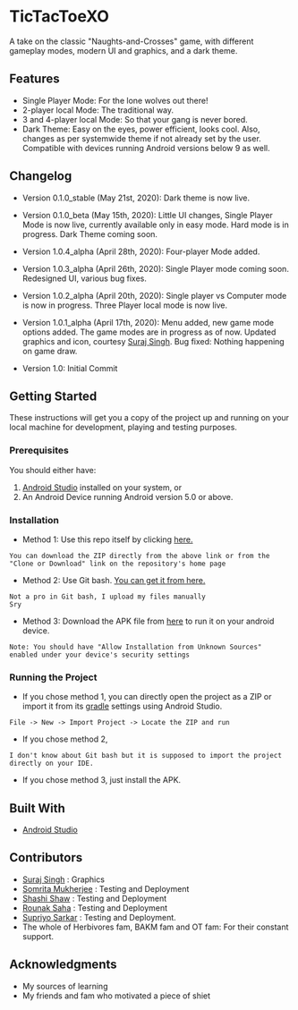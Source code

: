 # TicTacToeXO

A take on the classic "Naughts-and-Crosses" game, with different gameplay modes, modern UI and graphics, and a dark theme.

## Features

* Single Player Mode: For the lone wolves out there!
* 2-player local Mode: The traditional way.
* 3 and 4-player local Mode: So that your gang is never bored.
* Dark Theme: Easy on the eyes, power efficient, looks cool. Also, changes as per systemwide theme if not already set by the user. Compatible with devices running Android versions below 9 as well.

## Changelog

* Version 0.1.0_stable (May 21st, 2020): Dark theme is now live.
* Version 0.1.0_beta (May 15th, 2020): Little UI changes, Single Player Mode is now live, currently available only in easy mode. Hard mode is in progress. Dark Theme coming soon.
* Version 1.0.4_alpha (April 28th, 2020): Four-player Mode added.
* Version 1.0.3_alpha (April 26th, 2020): Single Player mode coming soon. Redesigned UI, various bug fixes.
* Version 1.0.2_alpha (April 20th, 2020): Single player vs Computer mode is now in progress. Three Player local mode is now live.

* Version 1.0.1_alpha (April 17th, 2020): Menu added, new game mode options added. The game modes are in progress as of now. Updated graphics and icon, courtesy [Suraj Singh](mailto:marvarik007@gmail.com?subject=[GitHub]%20TicTacToeXO). Bug fixed: Nothing happening on game draw.
* Version 1.0: Initial Commit

## Getting Started

These instructions will get you a copy of the project up and running on your local machine for development, playing and testing purposes.

### Prerequisites

You should either have:
1. [Android Studio](https://developer.android.com/studio?hl=en) installed on your system, or
2. An Android Device running Android version 5.0 or above.

### Installation

* Method 1: Use this repo itself by clicking [here.](https://github.com/sanskaru/TicTacToeXO/archive/master.zip)

```
You can download the ZIP directly from the above link or from the "Clone or Download" link on the repository's home page
```
* Method 2: Use Git bash. [You can get it from here.](https://git-scm.com/downloads)
```
Not a pro in Git bash, I upload my files manually
Sry
```
* Method 3: Download the APK file from [here](https://github.com/sanskaru/TicTacToeXO/raw/master/TicTacXO.apk) to run it on your android device.
```
Note: You should have "Allow Installation from Unknown Sources" enabled under your device's security settings
```

### Running the Project

* If you chose method 1, you can directly open the project as a ZIP or import it from its [gradle](https://gradle.org/) settings using Android Studio.
```
File -> New -> Import Project -> Locate the ZIP and run
```
* If you chose method 2,
```
I don't know about Git bash but it is supposed to import the project directly on your IDE.
```
* If you chose method 3, just install the APK.

## Built With

* [Android Studio](https://developer.android.com/studio?hl=en)

## Contributors

* [Suraj Singh](mailto:marvarik007@gmail.com) : Graphics
* [Somrita Mukherjee](github.com/SomritaM) : Testing and Deployment
* [Shashi Shaw](mailto:shashikshaw512@gmail.com) : Testing and Deployment
* [Rounak Saha](github.com/kevinknight09) : Testing and Deployment
* [Supriyo Sarkar](spantheslayer.github.io) : Testing and Deployment.
* The whole of Herbivores fam, BAKM fam and OT fam: For their constant support.


## Acknowledgments

* My sources of learning
* My friends and fam who motivated a piece of shiet

